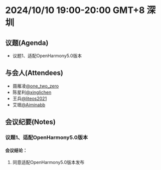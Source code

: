 # 2024/10/10 19:00-20:00 GMT+8  深圳

## 议题(Agenda)
- 议题1、适配OpenHarmony5.0版本

## 与会人(Attendees) 
- 聂雁凌[@one_two_zero](https://gitee.com/one_two_zero)
- 陈星利[@xinglichen](https://gitee.com/xinglichen)
- 王兵[@liteos2021](https://gitee.com/liteos2021)
- 艾珉[@Aiminabb](https://gitee.com/Aiminabb)

## 会议纪要(Notes)
### 议题1、适配OpenHarmony5.0版本
#### 会议结论：
1) 同意适配OpenHarmony5.0版本发布
